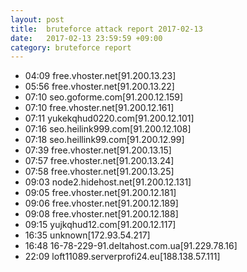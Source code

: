 ```yaml
---
layout: post
title:  bruteforce attack report 2017-02-13
date:   2017-02-13 23:59:59 +09:00
category: bruteforce report
---
```


* 04:09 free.vhoster.net[91.200.13.23]
* 05:56 free.vhoster.net[91.200.13.22]
* 07:10 seo.goforme.com[91.200.12.159]
* 07:10 free.vhoster.net[91.200.12.161]
* 07:11 yukekqhud0220.com[91.200.12.101]
* 07:16 seo.heilink999.com[91.200.12.108]
* 07:18 seo.heillink99.com[91.200.12.99]
* 07:39 free.vhoster.net[91.200.13.15]
* 07:57 free.vhoster.net[91.200.13.24]
* 07:58 free.vhoster.net[91.200.13.25]
* 09:03 node2.hidehost.net[91.200.12.131]
* 09:05 free.vhoster.net[91.200.12.181]
* 09:06 free.vhoster.net[91.200.12.189]
* 09:08 free.vhoster.net[91.200.12.188]
* 09:15 yujkqhud12.com[91.200.12.117]
* 16:35 unknown[172.93.54.217]
* 16:48 16-78-229-91.deltahost.com.ua[91.229.78.16]
* 22:09 loft11089.serverprofi24.eu[188.138.57.111]
